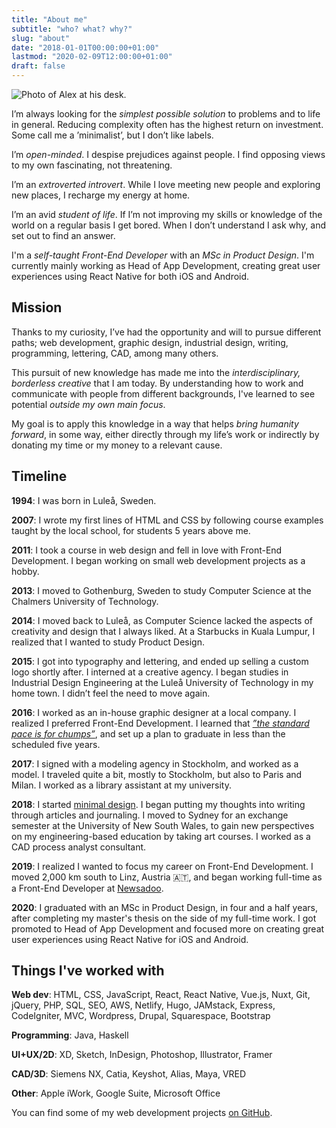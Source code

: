 ```yaml
---
title: "About me"
subtitle: "who? what? why?"
slug: "about"
date: "2018-01-01T00:00:00+01:00"
lastmod: "2020-02-09T12:00:00+01:00"
draft: false
---
```


<img class="about-me" src="/img/about-me.jpg" alt="Photo of Alex at his desk." />

I’m always looking for the _simplest possible solution_ to problems and to life in general. Reducing complexity often has the highest return on investment. Some call me a ’minimalist’, but I don’t like labels.

I’m _open-minded_. I despise prejudices against people. I find opposing views to my own fascinating, not threatening.

I’m an _extroverted introvert_. While I love meeting new people and exploring new places, I recharge my energy at home.

I’m an avid _student of life_. If I’m not improving my skills or knowledge of the world on a regular basis I get bored. When I don’t understand I ask why, and set out to find an answer.

I'm a _self-taught Front-End Developer_ with an _MSc in Product Design_. I'm currently mainly working as Head of App Development, creating great user experiences using React Native for both iOS and Android.

## Mission

Thanks to my curiosity, I’ve had the opportunity and will to pursue different paths; web development, graphic design, industrial design, writing, programming, lettering, CAD, among many others.

This pursuit of new knowledge has made me into the _interdisciplinary, borderless creative_ that I am today. By understanding how to work and communicate with people from different backgrounds, I've learned to see potential _outside my own main focus_.

My goal is to apply this knowledge in a way that helps _bring humanity forward_, in some way, either directly through my life’s work or indirectly by donating my time or my money to a relevant cause.

## Timeline

**1994**: I was born in Luleå, Sweden.

**2007**: I wrote my first lines of HTML and CSS by following course examples taught by the local school, for students 5 years above me.

**2011**: I took a course in web design and fell in love with Front-End Development. I began working on small web development projects as a hobby.

**2013**: I moved to Gothenburg, Sweden to study Computer Science at the Chalmers University of Technology.

**2014**: I moved back to Luleå, as Computer Science lacked the aspects of creativity and design that I always liked. At a Starbucks in Kuala Lumpur, I realized that I wanted to study Product Design.

**2015**: I got into typography and lettering, and ended up selling a custom logo shortly after. I interned at a creative agency. I began studies in Industrial Design Engineering at the Luleå University of Technology in my home town. I didn’t feel the need to move again.

**2016**: I worked as an in-house graphic designer at a local company. I realized I preferred Front-End Development. I learned that [_”the standard pace is for chumps”_](https://sivers.org/kimo), and set up a plan to graduate in less than the scheduled five years.

**2017**: I signed with a modeling agency in Stockholm, and worked as a model. I traveled quite a bit, mostly to Stockholm, but also to Paris and Milan. I worked as a library assistant at my university.

**2018**: I started [minimal design](http://minimaldesign.se). I began putting my thoughts into writing through articles and journaling. I moved to Sydney for an exchange semester at the University of New South Wales, to gain new perspectives on my engineering-based education by taking art courses. I worked as a CAD process analyst consultant.

**2019**: I realized I wanted to focus my career on Front-End Development. I moved 2,000 km south to Linz, Austria 🇦🇹, and began working full-time as a Front-End Developer at [Newsadoo](https://newsadoo.com).

**2020**: I graduated with an MSc in Product Design, in four and a half years, after completing my master's thesis on the side of my full-time work. I got promoted to Head of App Development and focused more on creating great user experiences using React Native for iOS and Android.

## Things I've worked with

**Web dev**: HTML, CSS, JavaScript, React, React Native, Vue.js, Nuxt, Git, jQuery, PHP, SQL, SEO, AWS, Netlify, Hugo, JAMstack, Express, CodeIgniter, MVC, Wordpress, Drupal, Squarespace, Bootstrap

**Programming**: Java, Haskell

**UI+UX/2D**: XD, Sketch, InDesign, Photoshop, Illustrator, Framer

**CAD/3D**: Siemens NX, Catia, Keyshot, Alias, Maya, VRED

**Other**: Apple iWork, Google Suite, Microsoft Office

You can find some of my web development projects [on GitHub](https://github.com/alexandersandberg).
